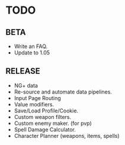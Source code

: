 # TODO
## BETA
* Write an FAQ.
* Update to 1.05
## RELEASE
* NG+ data
* Re-source and automate data pipelines.
* Input Page Routing
* Value modifiers.
* Save/Load Profile/Cookie.
* Custom weapon filters.
* Custom enemy maker. (for pvp)
* Spell Damage Calculator.
* Character Planner (weapons, items, spells)
